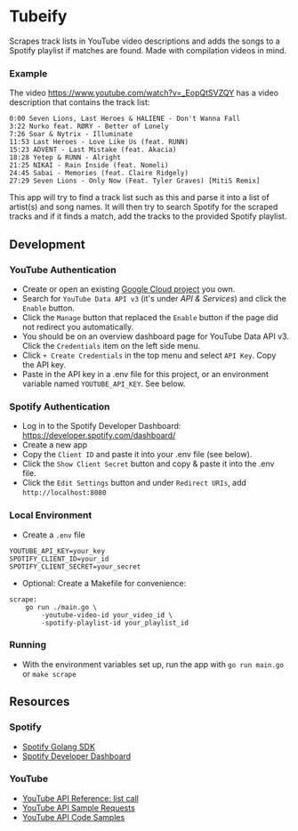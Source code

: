 # Tubeify

Scrapes track lists in YouTube video descriptions and adds the songs to a Spotify playlist if matches are found.
Made with compilation videos in mind.

### Example

The video https://www.youtube.com/watch?v=_EopQtSVZQY has a video description that contains the track list:
```
0:00 Seven Lions, Last Heroes & HALIENE - Don't Wanna Fall
3:22 Nurko feat. RØRY - Better of Lonely
7:26 Soar & Nytrix - Illuminate
11:53 Last Heroes - Love Like Us (feat. RUNN)
15:23 ADVENT - Last Mistake (feat. Akacia)
18:28 Yetep & RUNN - Alright
21:25 NIKAI - Rain Inside (feat. Nomeli)
24:45 Sabai - Memories (feat. Claire Ridgely)
27:29 Seven Lions - Only Now (Feat. Tyler Graves) [MitiS Remix]
```
This app will try to find a track list such as this and parse it into a list of artist(s) and song names.
It will then try to search Spotify for the scraped tracks and if it finds a match, add the tracks to the provided Spotify playlist. 

## Development

### YouTube Authentication

- Create or open an existing [Google Cloud project](https://console.cloud.google.com/) you own.
- Search for `YouTube Data API v3` (it's under _API & Services_) and click the `Enable` button.
- Click the `Manage` button that replaced the `Enable` button if the page did not redirect you automatically.
- You should be on an overview dashboard page for YouTube Data API v3. Click the `Credentials` item on the left side menu.
- Click `+ Create Credentials` in the top menu and select `API Key`. Copy the API key.
- Paste in the API key in a .env file for this project, or an environment variable named `YOUTUBE_API_KEY`. See below.

### Spotify Authentication

- Log in to the Spotify Developer Dashboard: https://developer.spotify.com/dashboard/
- Create a new app
- Copy the `Client ID` and paste it into your .env file (see below).
- Click the `Show Client Secret` button and copy & paste it into the .env file.
- Click the `Edit Settings` button and under `Redirect URIs`, add `http://localhost:8080`

### Local Environment

- Create a `.env` file

```
YOUTUBE_API_KEY=your_key
SPOTIFY_CLIENT_ID=your_id
SPOTIFY_CLIENT_SECRET=your_secret
```

- Optional: Create a Makefile for convenience:

```
scrape:
	go run ./main.go \
		-youtube-video-id your_video_id \
		-spotify-playlist-id your_playlist_id
``` 

### Running

- With the environment variables set up, run the app with `go run main.go` or `make scrape`

## Resources

### Spotify
- [Spotify Golang SDK](https://github.com/zmb3/spotify)
- [Spotify Developer Dashboard](https://developer.spotify.com/dashboard/login)

### YouTube
- [YouTube API Reference: list call](https://developers.google.com/youtube/v3/docs/channels/list?apix_params=%7B%22part%22%3A%5B%22snippet%2CcontentDetails%2Cstatistics%22%5D%2C%22id%22%3A%5B%22UC_x5XG1OV2P6uZZ5FSM9Ttw%22%5D%7D)
- [YouTube API Sample Requests](https://developers.google.com/youtube/v3/sample_requests)
- [YouTube API Code Samples](https://developers.google.com/youtube/v3/code_samples/go)